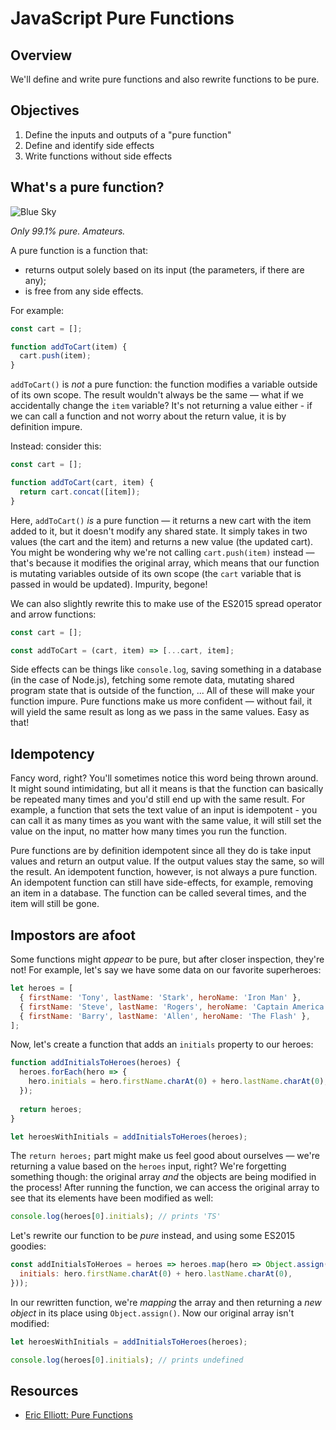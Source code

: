 # JavaScript Pure Functions

## Overview 

We'll define and write pure functions and also rewrite functions to be pure. 

## Objectives

1. Define the inputs and outputs of a  "pure function" 
2. Define and identify side effects
3. Write functions without side effects

## What's a pure function?

![Blue Sky](http://vignette1.wikia.nocookie.net/breakingbad/images/4/43/Season_2_promo_pic_4.jpg/revision/latest?cb=20120617212256)

_Only 99.1% pure. Amateurs._

A pure function is a function that:
 
- returns output solely based on its input (the parameters, if there are any);
- is free from any side effects.

For example:

```js
const cart = [];

function addToCart(item) {
  cart.push(item);
}
```

`addToCart()` is _not_ a pure function: the function modifies a variable outside of its own scope. The result wouldn't always be the same — what if we accidentally change the `item` variable? It's not returning a value either - if we can call a function and not worry about the return value, it is by definition impure.

Instead: consider this:

```js
const cart = [];

function addToCart(cart, item) {
  return cart.concat([item]);
}
```

Here, `addToCart()` _is_ a pure function — it returns a new cart with the item added to it, but it doesn't modify any shared state. It simply takes in two values (the cart and the item) and returns a new value (the updated cart). You might be wondering why we're not calling `cart.push(item)` instead — that's because it modifies the original array, which means that our function is mutating variables outside of its own scope (the `cart` variable that is passed in would be updated). Impurity, begone!

We can also slightly rewrite this to make use of the ES2015 spread operator and arrow functions:

```js
const cart = [];

const addToCart = (cart, item) => [...cart, item];
```

Side effects can be things like `console.log`, saving something in a database (in the case of Node.js), fetching some remote data, mutating shared program state that is outside of the function, ... All of these will make your function impure. Pure functions make us more confident — without fail, it will yield the same result as long as we pass in the same values. Easy as that!

## Idempotency
Fancy word, right? You'll sometimes notice this word being thrown around. It might sound intimidating, but all it means is that the function can basically be repeated many times and you'd still end up with the same result. For example, a function that sets the text value of an input is idempotent - you can call it as many times as you want with the same value, it will still set the value on the input, no matter how many times you run the function.

Pure functions are by definition idempotent since all they do is take input values and return an output value. If the output values stay the same, so will the result. An idempotent function, however, is not always a pure function. An idempotent function can still have side-effects, for example, removing an item in a database. The function can be called several times, and the item will still be gone. 

## Impostors are afoot
Some functions might _appear_ to be pure, but after closer inspection, they're not! For example, let's say we have some data on our favorite superheroes:

```js
let heroes = [
  { firstName: 'Tony', lastName: 'Stark', heroName: 'Iron Man' },
  { firstName: 'Steve', lastName: 'Rogers', heroName: 'Captain America' },
  { firstName: 'Barry', lastName: 'Allen', heroName: 'The Flash' },
];
```

Now, let's create a function that adds an `initials` property to our heroes:

```js
function addInitialsToHeroes(heroes) {
  heroes.forEach(hero => {
    hero.initials = hero.firstName.charAt(0) + hero.lastName.charAt(0);
  });
  
  return heroes;
}

let heroesWithInitials = addInitialsToHeroes(heroes);
```

The `return heroes;` part might make us feel good about ourselves — we're returning a value based on the `heroes` input, right? We're forgetting something though: the original array _and_ the objects are being modified in the process! After running the function, we can access the original array to see that its elements have been modified as well:

```js
console.log(heroes[0].initials); // prints 'TS'
```

Let's rewrite our function to be _pure_ instead, and using some ES2015 goodies:

```js
const addInitialsToHeroes = heroes => heroes.map(hero => Object.assign({}, hero, {
  initials: hero.firstName.charAt(0) + hero.lastName.charAt(0),
}));
```

In our rewritten function, we're _mapping_ the array and then returning a _new object_ in its place using `Object.assign()`. Now our original array isn't modified:

```js
let heroesWithInitials = addInitialsToHeroes(heroes);

console.log(heroes[0].initials); // prints undefined
```


## Resources
- [Eric Elliott: Pure Functions](https://medium.com/javascript-scene/master-the-javascript-interview-what-is-a-pure-function-d1c076bec976#.idtnqshvn)

